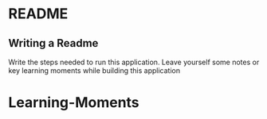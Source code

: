 # README
## Writing a Readme
Write the steps needed to run this application. Leave yourself some notes or key learning moments while building this application

# Learning-Moments
